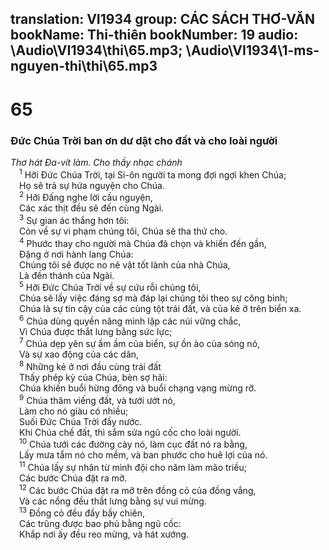 translation: VI1934
group: CÁC SÁCH THƠ-VĂN
bookName: Thi-thiên 
bookNumber: 19
audio: \Audio\VI1934\thi\65.mp3; \Audio\VI1934\1-ms-nguyen-thi\thi\65.mp3
-------

<div class="title"><h1>65</h1><h3>Đức Chúa Trời ban ơn dư dật cho đất và cho loài người</h3><i>Thơ hát Đa-vít làm. Cho thầy nhạc chánh</i></div>
<span class="verse thi_65_1"> <sup>1</sup> Hỡi Đức Chúa Trời, tại Si-ôn người ta mong đợi ngợi khen Chúa; <br/> Họ sẽ trả sự hứa nguyện cho Chúa. <br/></span>
<span class="verse thi_65_2"> <sup>2</sup> Hỡi Đấng nghe lời cầu nguyện, <br/> Các xác thịt đều sẽ đến cùng Ngài. <br/></span>
<span class="verse thi_65_3"> <sup>3</sup> Sự gian ác thắng hơn tôi: <br/> Còn về sự vi phạm chúng tôi, Chúa sẽ tha thứ cho. <br/></span>
<span class="verse thi_65_4"> <sup>4</sup> Phước thay cho người mà Chúa đã chọn và khiến đến gần, <br/> Đặng ở nơi hành lang Chúa: <br/> Chúng tôi sẽ được no nê vật tốt lành của nhà Chúa, <br/> Là đền thánh của Ngài. <br/></span>
<span class="verse thi_65_5"> <sup>5</sup> Hỡi Đức Chúa Trời về sự cứu rỗi chúng tôi, <br/> Chúa sẽ lấy việc đáng sợ mà đáp lại chúng tôi theo sự công bình; <br/> Chúa là sự tin cậy của các cùng tột trái đất, và của kẻ ở trên biển xa. <br/></span>
<span class="verse thi_65_6"> <sup>6</sup> Chúa dùng quyền năng mình lập các núi vững chắc, <br/> Vì Chúa được thắt lưng bằng sức lực; <br/></span>
<span class="verse thi_65_7"> <sup>7</sup> Chúa dẹp yên sự ầm ầm của biển, sự ồn ào của sóng nó, <br/> Và sự xao động của các dân, <br/></span>
<span class="verse thi_65_8"> <sup>8</sup> Những kẻ ở nơi đầu cùng trái đất <br/> Thấy phép kỳ của Chúa, bèn sợ hãi: <br/> Chúa khiến buổi hừng đông và buổi chạng vạng mừng rỡ. <br/></span>
<span class="verse thi_65_9"> <sup>9</sup> Chúa thăm viếng đất, và tưới ướt nó, <br/> Làm cho nó giàu có nhiều; <br/> Suối Đức Chúa Trời đầy nước. <br/> Khi Chúa chế đất, thì sắm sửa ngũ cốc cho loài người. <br/></span>
<span class="verse thi_65_10"> <sup>10</sup> Chúa tưới các đường cày nó, làm cục đất nó ra bằng, <br/> Lấy mưa tẩm nó cho mềm, và ban phước cho huê lợi của nó. <br/></span>
<span class="verse thi_65_11"> <sup>11</sup> Chúa lấy sự nhân từ mình đội cho năm làm mão triều; <br/> Các bước Chúa đặt ra mỡ. <br/></span>
<span class="verse thi_65_12"> <sup>12</sup> Các bước Chúa đặt ra mỡ trên đồng cỏ của đồng vắng, <br/> Và các nổng đều thắt lưng bằng sự vui mừng. <br/></span>
<span class="verse thi_65_13"> <sup>13</sup> Đồng cỏ đều đầy bầy chiên, <br/> Các trũng được bao phủ bằng ngũ cốc: <br/> Khắp nơi ấy đều reo mừng, và hát xướng. <br/></span>
